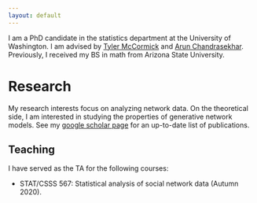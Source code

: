 ```yaml
---
layout: default
---
```


I am a PhD candidate in the statistics department at the University of Washington. I am advised by [Tyler McCormick](https://thmccormick.github.io/) and [Arun Chandrasekhar](https://web.stanford.edu/~arungc/). Previously, I received my BS in math from Arizona State University.



# Research 
My research interests focus on analyzing network data. On the theoretical side, I am interested in studying the properties of generative network models. 
See my [google scholar page](https://scholar.google.com/citations?user=Ab-RAckAAAAJ&hl=en) for an up-to-date list of publications. 



## Teaching

I have served as the TA for the following courses:
- STAT/CSSS 567: Statistical analysis of social network data (Autumn 2020). 

